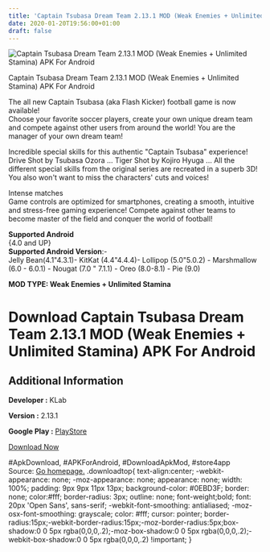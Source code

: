 ```yaml
---
title: 'Captain Tsubasa Dream Team 2.13.1 MOD (Weak Enemies + Unlimited Stamina) APK For Android'
date: 2020-01-20T19:56:00+01:00
draft: false
---
```


![Captain Tsubasa Dream Team 2.13.1 MOD (Weak Enemies + Unlimited Stamina) APK For Android](https://i1.wp.com/apkhome.net/wp-content/uploads/2020/01/Captain-Tsubasa-Dream-Team-2.13.1-MOD-Weak-Enemies-Unlimited-Stamina.png "Captain Tsubasa Dream Team 2.13.1 MOD (Weak Enemies + Unlimited Stamina) APK For Android")

  

Captain Tsubasa Dream Team 2.13.1 MOD (Weak Enemies + Unlimited Stamina) APK For Android

The all new Captain Tsubasa (aka Flash Kicker) football game is now available!  
Choose your favorite soccer players, create your own unique dream team and compete against other users from around the world! You are the manager of your own dream team!

Incredible special skills for this authentic "Captain Tsubasa" experience!  
Drive Shot by Tsubasa Ozora ... Tiger Shot by Kojiro Hyuga ... All the different special skills from the original series are recreated in a superb 3D! You also won't want to miss the characters' cuts and voices!

Intense matches  
Game controls are optimized for smartphones, creating a smooth, intuitive and stress-free gaming experience! Compete against other teams to become master of the field and conquer the world of football!

**Supported Android**  
{4.0 and UP}  
**Supported Android Version**:-  
Jelly Bean(4.1"4.3.1)- KitKat (4.4"4.4.4)- Lollipop (5.0"5.0.2) - Marshmallow (6.0 - 6.0.1) - Nougat (7.0 " 7.1.1) - Oreo (8.0-8.1) - Pie (9.0)

**MOD TYPE: Weak Enemies + Unlimited Stamina**

Download Captain Tsubasa Dream Team 2.13.1 MOD (Weak Enemies + Unlimited Stamina) APK For Android
=================================================================================================

Additional Information
----------------------

**Developer :** KLab

**Version :** 2.13.1

**Google Play :** [PlayStore](https://play.google.com/store/apps/details?id=com.klab.captain283.global)

  

[Download Now](https://store4app.co/post/captain-tsubasa-dream-team-2-13-1-mod-weak-enemies-unlimited-stamina-apk-for-android_1579546523)

  
#ApkDownload, #APKForAndroid, #DownloadApkMod, #store4app  
Source: [Go homepage.](https://store4app.co/post/captain-tsubasa-dream-team-2-13-1-mod-weak-enemies-unlimited-stamina-apk-for-android_1579546523) .downloadtop{ text-align:center; -webkit-appearance: none; -moz-appearance: none; appearance: none; width: 100%; padding: 9px 9px 11px 13px; background-color: #0EBD3F; border: none; color:#fff; border-radius: 3px; outline: none; font-weight;bold; font: 20px 'Open Sans', sans-serif; -webkit-font-smoothing: antialiased; -moz-osx-font-smoothing: grayscale; color: #fff; cursor: pointer; border-radius:15px;-webkit-border-radius:15px;-moz-border-radius:5px;box-shadow:0 0 5px rgba(0,0,0,.2);-moz-box-shadow:0 0 5px rgba(0,0,0,.2);-webkit-box-shadow:0 0 5px rgba(0,0,0,.2) !important; }